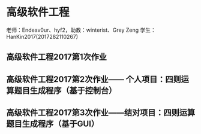 # 高级软件工程
老师：Endeav0ur、hyf2，助教：winterist、Grey Zeng
学生：HanKin2017(2017282110267)

## 高级软件工程2017第1次作业
## 高级软件工程2017第2次作业—— 个人项目：四则运算题目生成程序（基于控制台）
## 高级软件工程2017第3次作业——结对项目：四则运算题目生成程序（基于GUI）






